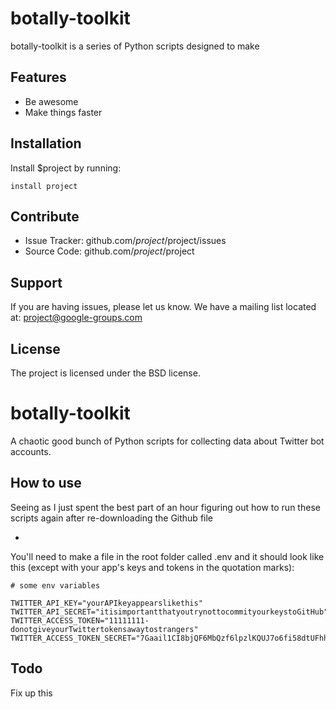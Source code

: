 botally-toolkit
===============

botally-toolkit is a series of Python scripts designed to make

Features
--------

- Be awesome
- Make things faster

Installation
------------

Install $project by running:

    install project

Contribute
----------

- Issue Tracker: github.com/$project/$project/issues
- Source Code: github.com/$project/$project

Support
-------

If you are having issues, please let us know.
We have a mailing list located at: project@google-groups.com

License
-------

The project is licensed under the BSD license.


# botally-toolkit

A chaotic good bunch of Python scripts for collecting data about Twitter bot accounts.

## How to use

Seeing as I just spent the best part of an hour figuring out how to run these scripts again after re-downloading the Github file

- 

You'll need to make a file in the root folder called .env and it should look like this (except with your app's keys and tokens in the quotation marks):

	# some env variables

	TWITTER_API_KEY="yourAPIkeyappearslikethis"
	TWITTER_API_SECRET="itisimportantthatyoutrynottocommityourkeystoGitHub"
	TWITTER_ACCESS_TOKEN="11111111-donotgiveyourTwittertokensawaytostrangers"
	TWITTER_ACCESS_TOKEN_SECRET="7Gaail1CI8bjQF6MbQzf6lpzlKQUJ7o6fi58dtUFhhJaM"



## Todo

Fix up this
